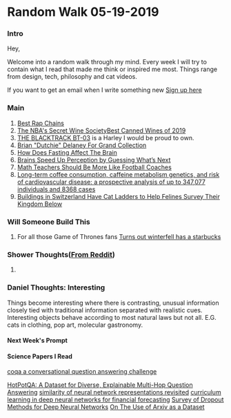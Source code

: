# Random Walk 05-19-2019
### Intro
Hey,

Welcome into a random walk through my mind. Every week I will try to contain what I read that made me think or inspired me most. Things range from design, tech, philosophy and cat videos. 

If you want to get an email when I write something new [Sign up here]()

### Main 
1. [Best Rap Chains](https://www.highsnobiety.com/p/best-rappers-chains/)
2. [The NBA's Secret Wine Society](http://www.espn.com/espn/feature/story/_/id/22358028/the-nba-obsession-wine)[Best Canned Wines of 2019](https://vinepair.com/buy-this-booze/10-best-canned-wines-2019/)
3. [THE BLACKTRACK BT-03](https://www.blacktrackmotors.com/bt-03) is a Harley I would be proud to own.
4. [Brian "Dutchie" Delaney For Grand Collection](https://www.youtube.com/watch?v=iXHnVCIgu1A)
5. [How Does Fasting Affect The Brain](http://www.brainfacts.org/thinking-sensing-and-behaving/diet-and-lifestyle/2018/how-does-fasting-affect-the-brain-071318)
6. [Brains Speed Up Perception by Guessing What’s Next](https://www.quantamagazine.org/brains-speed-up-perception-by-guessing-whats-next-20190502/)
7. [Math Teachers Should Be More Like Football Coaches](https://www.nytimes.com/2019/05/11/opinion/sunday/math-teaching-football.html)
8. [Long-term coffee consumption, caffeine metabolism genetics, and risk of cardiovascular disease: a prospective analysis of up to 347,077 individuals and 8368 cases](https://academic.oup.com/ajcn/article-abstract/109/3/509/5369955)
9. [Buildings in Switzerland Have Cat Ladders to Help Felines Survey Their Kingdom Below](https://mymodernmet.com/brigitte-schuster-cat-ladders/)
### Will Someone Build This
1. For all those Game of Thrones fans [Turns out winterfell has a starbucks](https://twitter.com/IWriteAllDay_/status/1125299683004276738)

### Shower Thoughts([From Reddit](https://www.reddit.com/r/showerthoughts))
1. 

### Daniel Thoughts: Interesting
Things become interesting where there is contrasting, unusual information closely tied with traditional information separated with realistic cues. Interesting objects behave according to most natural laws but not all. E.G. cats in clothing, pop art, molecular gastronomy.
#### Next Week's Prompt

#### Science Papers I Read
[coqa a conversational question answering challenge](http://arxiv.org/abs/1808.07042)

[HotPotQA: A Dataset for Diverse, Explainable Multi-Hop Question Answering](https://nlp.stanford.edu/pubs/yang2018hotpotqa.pdf)
[similarity of neural network representations revisited](https://arxiv.org/abs/1905.00414)
[curriculum learning in deep neural networks for financial forecasting](https://arxiv.org/abs/1904.12887?context=stat)
[Survey of Dropout Methods for Deep Neural Networks](https://arxiv.org/abs/1904.13310v1)
[On The Use of Arxiv as a Dataset](https://arxiv.org/abs/1905.00075v1)
